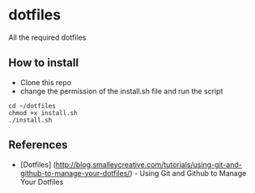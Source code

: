 # dotfiles
All the required dotfiles

## How to install
 * Clone this repo
 * change the permission of the install.sh file and run the script
```
cd ~/dotfiles
chmod +x install.sh
./install.sh
```

## References
 * [Dotfiles] (http://blog.smalleycreative.com/tutorials/using-git-and-github-to-manage-your-dotfiles/) - Using Git and Github to Manage Your Dotfiles
